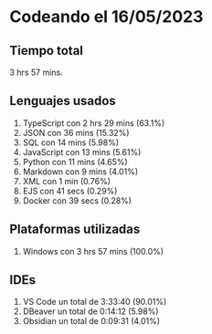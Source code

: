 # Codeando el 16/05/2023

## Tiempo total
3 hrs 57 mins.

## Lenguajes usados
1. TypeScript con 2 hrs 29 mins (63.1%)
1. JSON con 36 mins (15.32%)
1. SQL con 14 mins (5.98%)
1. JavaScript con 13 mins (5.61%)
1. Python con 11 mins (4.65%)
1. Markdown con 9 mins (4.01%)
1. XML con 1 min (0.76%)
1. EJS con 41 secs (0.29%)
1. Docker con 39 secs (0.28%)

## Plataformas utilizadas
1. Windows con 3 hrs 57 mins (100.0%)

## IDEs
1. VS Code un total de 3:33:40 (90.01%)
1. DBeaver un total de 0:14:12 (5.98%)
1. Obsidian un total de 0:09:31 (4.01%)
